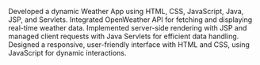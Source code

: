 Developed a dynamic Weather App using HTML, CSS, JavaScript, Java, JSP, and Servlets. Integrated OpenWeather API for fetching and displaying real-time weather data. Implemented server-side rendering with JSP and managed client requests with Java Servlets for efficient data handling. Designed a responsive, user-friendly interface with HTML and CSS, using JavaScript for dynamic interactions.
